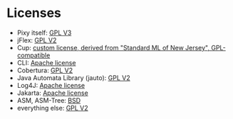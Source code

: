 # Licenses

* Pixy itself: [GPL V3](doc/licenses/gpl-3.0.txt)
* jFlex: [GPL V2](doc/licenses/gpl-2.0.txt)
* Cup: [custom license, derived from "Standard ML of New Jersey", GPL-compatible](doc/licenses/cup.txt)
* CLI: [Apache license](doc/licenses/apache.txt)
* Cobertura: [GPL V2](doc/licenses/gpl-2.0.txt)
* Java Automata Library (jauto): [GPL V2](doc/licenses/gpl-2.0.txt)
* Log4J: [Apache license](doc/licenses/apache.txt)
* Jakarta: [Apache license](doc/licenses/apache.txt)
* ASM, ASM-Tree: [BSD](doc/licenses/bsd.txt)
* everything else: [GPL V2](doc/licenses/gpl-2.0.txt)
